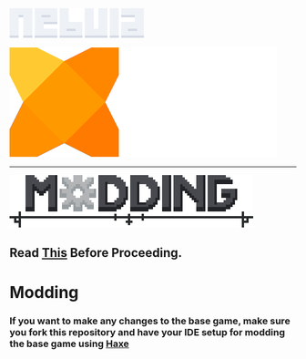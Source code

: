 ![Nebula](doc/images/nebula.png)

![Made Using Haxe](doc/images/madeUsingHaxe.png)

----------------------

![Modding](doc/images/modding.png)

## Read [This](README.md) Before Proceeding.

# Modding

### If you want to make any changes to the base game, make sure you fork this repository and have your IDE setup for modding the base game using [Haxe](https://haxe.org)